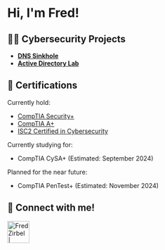 <h1>Hi, I'm Fred!

<h2>👨‍💻 Cybersecurity Projects</h2>

- <b>[DNS Sinkhole](https://github.com/FZIRBEL/DNS-Sinkhole)</b>
- <b>[Active Directory Lab](https://tryhackme.com/r/room/winadbasics)</b>


<h2>📜 Certifications</h2>

Currently hold:
- [CompTIA Security+](https://www.credly.com/badges/9283e8db-5d15-40a4-af14-5b44b5fcc42c)
- [CompTIA A+](https://www.credly.com/badges/c183d3cb-6f71-4313-abfd-2bae18629f53)
- [ISC2 Certified in Cybersecurity](https://www.credly.com/badges/bca3d97b-0a51-4905-9804-8aa872f78404/public_url)

Currently studying for:
- CompTIA CySA+ (Estimated: September 2024)

Planned for the near future:
- CompTIA PenTest+ (Estimated: November 2024)

<h2> 🤳 Connect with me!</h2>

[<img align="left" alt="FredZirbel | LinkedIn" width="50px" src="https://static.vecteezy.com/system/resources/previews/018/930/587/original/linkedin-logo-linkedin-icon-transparent-free-png.png" />][linkedin]

[linkedin]: https://linkedin.com/in/fredzirbel
